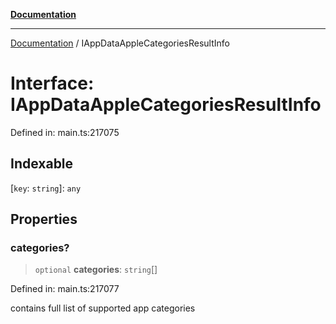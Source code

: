[**Documentation**](../README.md)

***

[Documentation](../README.md) / IAppDataAppleCategoriesResultInfo

# Interface: IAppDataAppleCategoriesResultInfo

Defined in: main.ts:217075

## Indexable

\[`key`: `string`\]: `any`

## Properties

### categories?

> `optional` **categories**: `string`[]

Defined in: main.ts:217077

contains full list of supported app categories
